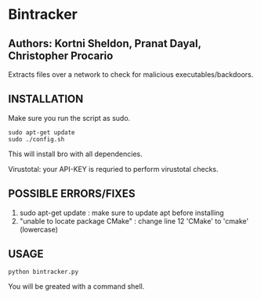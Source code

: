# Bintracker

Authors: Kortni Sheldon, Pranat Dayal, Christopher Procario
-------

Extracts files over a network to check for malicious executables/backdoors. 

INSTALLATION 
------------
Make sure you run the script as sudo. 

    sudo apt-get update
    sudo ./config.sh 
    
    
This will install bro with all dependencies.

Virustotal: your API-KEY is requried to perform virustotal checks.

POSSIBLE ERRORS/FIXES
---------------------

1) sudo apt-get update : make sure to update apt before installing
2) "unable to locate package CMake" :  change line 12 'CMake' to 'cmake' (lowercase)


USAGE
-----

    python bintracker.py

You will be greated with a command shell. 


